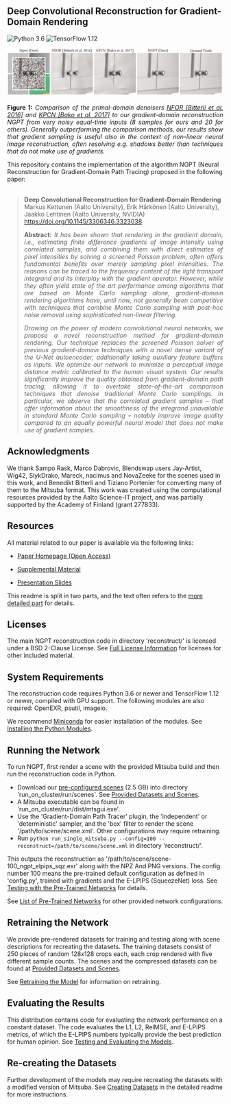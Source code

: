 ## Deep Convolutional Reconstruction for Gradient-Domain Rendering
![Python 3.6](https://img.shields.io/badge/python-3.6-green.svg)
![TensorFlow 1.12](https://img.shields.io/badge/tensorflow-1.12-green.svg)

![Teaser image](./_github_media/teaser.png)
<p align="justify"><b>Figure 1:</b> <i>
Comparison of the primal-domain denoisers <a href="https://doi.org/10.1111/cgf.12954">NFOR [Bitterli et al. 2016]</a> and <a href="https://doi.org/10.1145/3072959.3073708">KPCN [Bako et al. 2017]</a> to our gradient-domain reconstruction NGPT from very noisy equal-time inputs (8 samples for ours and 20 for others). Generally outperforming the comparison methods, our results show that gradient sampling is useful also in the context of non-linear neural image reconstruction, often resolving e.g. shadows better than techniques that do not make use of gradients.</i></p>
 
This repository contains the implementation of the algorithm NGPT (Neural Reconstruction for Gradient-Domain Path Tracing) proposed in the following paper:<br><br>

> **Deep Convolutional Reconstruction for Gradient-Domain Rendering**<br>
> Markus Kettunen (Aalto University), Erik Härkönen (Aalto University), Jaakko Lehtinen (Aalto University, NVIDIA)<br>
> https://doi.org/10.1145/3306346.3323038
>
> <p align="justify"><b>Abstract:</b> <i>
>It has been shown that rendering in the gradient domain, i.e., estimating finite difference gradients of image intensity using correlated samples, and combining them with direct estimates of pixel intensities by solving a screened Poisson problem, often offers fundamental benefits over merely sampling pixel intensities. The reasons can be traced to the frequency content of the light transport integrand and its interplay with the gradient operator. However, while they often yield state of the art performance among algorithms that are based on Monte Carlo sampling alone, gradient-domain rendering algorithms have, until now, not generally been competitive with techniques that combine Monte Carlo sampling with post-hoc noise removal using sophisticated non-linear filtering.</i></p>
>
> <p align="justify"><i>
>Drawing on the power of modern convolutional neural networks, we propose a novel reconstruction method for gradient-domain rendering. Our technique replaces the screened Poisson solver of previous gradient-domain techniques with a novel dense variant of the U-Net autoencoder, additionally taking auxiliary feature buffers as inputs. We optimize our network to minimize a perceptual image distance metric calibrated to the human visual system. Our results significantly improve the quality obtained from gradient-domain path tracing, allowing it to overtake state-of-the-art comparison techniques that denoise traditional Monte Carlo samplings. In particular, we observe that the correlated gradient samples – that offer information about the smoothness of the integrand unavailable in standard Monte Carlo sampling – notably improve image quality compared to an equally powerful neural model that does not make use of gradient samples.</i></p>


## Acknowledgments

We thank Sampo Rask, Marco Dabrovic, Blendswap users Jay-Artist, Wig42, SlykDrako, Mareck, nacimus and NovaZeeke for the scenes used in this work, and Benedikt Bitterli and Tiziano Portenier for converting many of them to the Mitsuba format. This work was created using the computational resources provided by the Aalto Science-IT project, and was partially supported by the Academy of Finland (grant 277833).


## Resources

All material related to our paper is available via the following links:

* [Paper Homepage (Open Access)](https://doi.org/10.1145/3306346.3323038)

* [Supplemental Material](../../releases/download/Downloads/ngpt-supplemental.zip)

* [Presentation Slides](../../releases/download/Downloads/ngpt-sig2019.pptx)

This readme is split in two parts, and the text often refers to the [more detailed part](./readme-detailed.md) for details.

## Licenses

The main NGPT reconstruction code in directory 'reconstruct/' is licensed under a BSD 2-Clause License. See [Full License Information](./readme-detailed.md#full-license-information) for licenses for other included material.


## System Requirements

The reconstruction code requires Python 3.6 or newer and TensorFlow 1.12 or newer, compiled with GPU support. The following modules are also required: OpenEXR, psutil, imageio.

We recommend [Miniconda](https://docs.conda.io/en/latest/miniconda.html) for easier installation of the modules. See [Installing the Python Modules](./readme-detailed.md#installing-the-python-modules).


## Running the Network

To run NGPT, first render a scene with the provided Mitsuba build and then run the reconstruction code in Python.

* Download our [pre-configured scenes](https://doi.org/10.5281/zenodo.3588482) (2.5 GB) into directory 'run_on_cluster/run/scenes'. See [Provided Datasets and Scenes](./readme-detailed.md#provided-datasets-and-scenes).
* A Mitsuba executable can be found in 'run_on_cluster/run/dist/mtsgui.exe'.
* Use the 'Gradient-Domain Path Tracer' plugin, the 'independent' or 'deterministic' sampler, and the 'box' filter to render the scene '/path/to/scene/scene.xml'. Other configurations may require retraining.
* Run ```python run_single_mitsuba.py --config=100 --reconstruct=/path/to/scene/scene.xml``` in directory 'reconstruct/'.

This outputs the reconstruction as '/path/to/scene/scene-100_ngpt_elpips_sqz.exr' along with the NPZ And PNG versions. The config number 100 means the pre-trained default configuration as defined in 'config.py', trained with gradients and the E-LPIPS (SqueezeNet) loss. See [Testing with the Pre-Trained Networks](./readme-detailed.md#testing-with-the-pre-trained-networks) for details.

See [List of Pre-Trained Networks](./readme-detailed.md#list-of-pre-trained-networks) for other provided network configurations.


## Retraining the Network

We provide pre-rendered datasets for training and testing along with scene descriptions for recreating the datasets. The training datasets consist of 250 pieces of random 128x128 crops each, each crop rendered with five different sample counts. The scenes and the compressed datasets can be found at [Provided Datasets and Scenes](./readme-detailed.md#provided-datasets-and-scenes).

See [Retraining the Model](./readme-detailed.md#retraining-the-model) for information on retraining.


## Evaluating the Results

This distribution contains code for evaluating the network performance on a constant dataset. The code evaluates the L1, L2, RelMSE, and E-LPIPS metrics, of which the E-LPIPS numbers typically provide the best prediction for human opinion. See [Testing and Evaluating the Models](./readme-detailed.md#testing-and-evaluating-the-models).


## Re-creating the Datasets

Further development of the models may require recreating the datasets with a modified version of Mitsuba. See [Creating Datasets](./readme-detailed.md#creating-datasets) in the detailed readme for more instructions.
